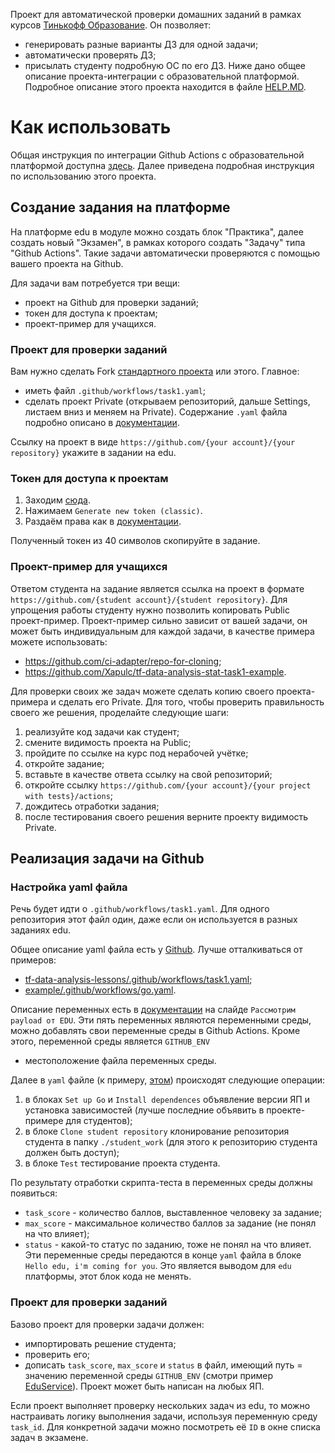 Проект для автоматической проверки 
домашних заданий в рамках курсов [Тинькофф Образование](https://edu.tinkoff.ru/).
Он позволяет:
* генерировать разные варианты ДЗ для одной задачи;
* автоматически проверять ДЗ;
* присылать студенту подробную ОС по его ДЗ.
Ниже дано общее описание проекта-интеграции с образовательной платформой.
Подробное описание этого проекта находится в файле [HELP.MD](HELP.MD).

# Как использовать

Общая инструкция по интеграции Github Actions с образовательной платформой 
доступна [здесь](https://edu.tinkoff.ru/assets/github-instruction.pdf).
Далее приведена подробная инструкция по использованию этого проекта.

## Создание задания на платформе

На платформе edu в модуле можно создать блок "Практика",
далее создать новый "Экзамен",
в рамках которого создать "Задачу"
типа "Github Actions".
Такие задачи автоматически проверяются 
с помощью вашего проекта на Github.

Для задачи вам потребуется три вещи:
* проект на Github для проверки заданий;
* токен для доступа к проектам;
* проект-пример для учащихся.

### Проект для проверки заданий

Вам нужно сделать Fork [стандартного проекта](https://github.com/ci-adapter/example)
или этого. Главное:
* иметь файл `.github/workflows/task1.yaml`;
* сделать проект Private (открываем репозиторий, дальше Settings, листаем вниз и меняем на Private).
Содержание `.yaml` файла подробно описано в [документации](https://edu.tinkoff.ru/assets/github-instruction.pdf).

Ссылку на проект в виде `https://github.com/{your account}/{your repository}`
укажите в задании на edu.

### Токен для доступа к проектам

1. Заходим [сюда](https://github.com/settings/tokens).
2. Нажимаем `Generate new token (classic)`.
3. Раздаём права как в [документации](https://edu.tinkoff.ru/assets/github-instruction.pdf). 

Полученный токен из 40 символов скопируйте в задание.

### Проект-пример для учащихся

Ответом студента на задание является ссылка на проект 
в формате `https://github.com/{student account}/{student repository}`.
Для упрощения работы студенту нужно позволить 
копировать Public проект-пример.
Проект-пример сильно зависит от вашей задачи,
он может быть индивидуальным для каждой задачи,
в качестве примера можете использовать:
* https://github.com/ci-adapter/repo-for-cloning;
* https://github.com/Xapulc/tf-data-analysis-stat-task1-example.

Для проверки своих же задач можете сделать копию
своего проекта-примера и сделать его Private.
Для того, чтобы проверить правильность своего же решения,
проделайте следующие шаги:
1. реализуйте код задачи как студент;
2. смените видимость проекта на Public;
3. пройдите по ссылке на курс под нерабочей учётке;
4. откройте задание;
5. вставьте в качестве ответа ссылку на свой репозиторий;
6. откройте ссылку `https://github.com/{your account}/{your project with tests}/actions`;
7. дождитесь отработки задания;
8. после тестирования своего решения верните проекту видимость Private.

## Реализация задачи на Github

### Настройка yaml файла
Речь будет идти о `.github/workflows/task1.yaml`.
Для одного репозитория этот файл один,
даже если он используется в разных заданиях edu.

Общее описание yaml файла есть 
у [Github](https://docs.github.com/ru/actions/learn-github-actions/understanding-github-actions#создание-примера-рабочего-процесса).
Лучше отталкиваться от примеров:
* [tf-data-analysis-lessons/.github/workflows/task1.yaml](https://github.com/Xapulc/tf-data-analysis-lessons/blob/main/.github/workflows/task1.yaml);
* [example/.github/workflows/go.yaml](https://github.com/ci-adapter/example/blob/main/.github/workflows/go.yaml).

Описание переменных есть в [документации](https://edu.tinkoff.ru/assets/github-instruction.pdf)
на слайде `Рассмотрим payload от EDU`.
Эти пять переменных являются переменными среды,
можно добавлять свои переменные среды
в Github Actions.
Кроме этого, переменной среды является `GITHUB_ENV`
- местоположение файла переменных среды.

Далее в `yaml` файле (к примеру, [этом](https://github.com/ci-adapter/example/blob/main/.github/workflows/go.yaml)) 
происходят следующие операции:
1. в блоках `Set up Go` и `Install dependences` объявление версии ЯП и установка зависимостей (лучше последние объявить в проекте-примере для студентов);
2. в блоке `Clone student repository` клонирование репозитория студента в папку `./student_work` (для этого к репозиторию студента должен быть доступ);
3. в блоке `Test` тестирование проекта студента.

По результату отработки скрипта-теста
в переменных среды
должны появиться:
* `task_score` - количество баллов, выставленное человеку за задание;
* `max_score` - максимальное количество баллов за задание (не понял на что влияет);
* `status` - какой-то статус по заданию, тоже не понял на что влияет.
Эти переменные среды передаются в конце `yaml` файла
в блоке `Hello edu, i'm coming for you`.
Это является выводом для `edu` платформы,
этот блок кода не менять.

### Проект для проверки заданий

Базово проект для проверки задачи должен:
* импортировать решение студента;
* проверить его;
* дописать `task_score`, `max_score` и `status` в файл, имеющий путь = значению переменной среды `GITHUB_ENV` (смотри пример [EduService](https://github.com/Xapulc/tf-data-analysis-lessons/blob/main/tools/notification.py)).
Проект может быть написан на любых ЯП.

Если проект выполняет проверку нескольких задач
из edu, то можно настраивать логику выполнения задачи,
используя переменную среду `task_id`.
Для конкретной задачи можно посмотреть её `ID`
в окне списка задач в экзамене.
